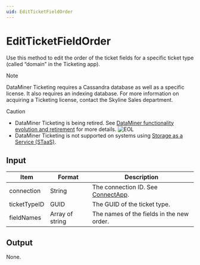 ```yaml
---
uid: EditTicketFieldOrder
---
```


# EditTicketFieldOrder

Use this method to edit the order of the ticket fields for a specific ticket type (called “domain” in the Ticketing app).

> [!NOTE]
> DataMiner Ticketing requires a Cassandra database as well as a specific license. <!-- From DataMiner 10.0.13 onwards, -->It also requires an indexing database. For more information on acquiring a Ticketing license, contact the Skyline Sales department.

> [!CAUTION]
>
> - DataMiner Ticketing is being retired. See [DataMiner functionality evolution and retirement](xref:Software_support_life_cycles) for more details. ![EOL](~/user-guide/images/EOL_Duo.png)
> - DataMiner Ticketing is not supported on systems using [Storage as a Service (STaaS)](xref:STaaS).

## Input

| Item         | Format          | Description                                          |
|--------------|-----------------|------------------------------------------------------|
| connection   | String          | The connection ID. See [ConnectApp](xref:ConnectApp). |
| ticketTypeID | GUID            | The GUID of the ticket type.                         |
| fieldNames   | Array of string | The names of the fields in the new order.            |

## Output

None.
